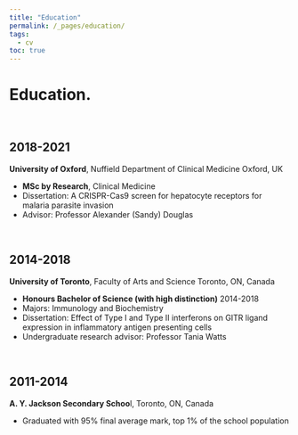 ```yaml
---
title: "Education"
permalink: /_pages/education/
tags:
  - cv
toc: true
---
```



# Education.

</br>

## 2018-2021
**University  of  Oxford**,  Nuffield  Department  of  Clinical  Medicine  Oxford,  UK
  - **MSc  by  Research**,  Clinical  Medicine
  - Dissertation:  A  CRISPR-Cas9  screen  for  hepatocyte  receptors  for  malaria  parasite  invasion
  - Advisor:  Professor  Alexander  (Sandy)  Douglas
</br>

## 2014-2018
**University  of  Toronto**,  Faculty  of  Arts  and  Science  Toronto,  ON,  Canada
  - **Honours  Bachelor  of  Science  (with  high  distinction)**  2014-2018
  - Majors:  Immunology  and  Biochemistry
  - Dissertation: Effect  of  Type  I  and  Type  II  interferons   on  GITR  ligand  expression  in  inflammatory  antigen presenting cells
  - Undergraduate  research  advisor:  Professor  Tania  Watts
</br>

## 2011-2014
**A. Y. Jackson Secondary Schoo**l, Toronto, ON, Canada
  - Graduated with 95% final average mark, top 1% of the school population
